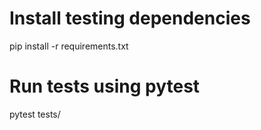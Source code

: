 # Install testing dependencies
pip install -r requirements.txt

# Run tests using pytest
pytest tests/
